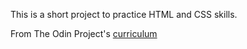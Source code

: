 This is a short project to practice HTML and CSS skills. 

From The Odin Project's [curriculum](http://www.theodinproject.com/courses/web-development-101/lessons/html-css)